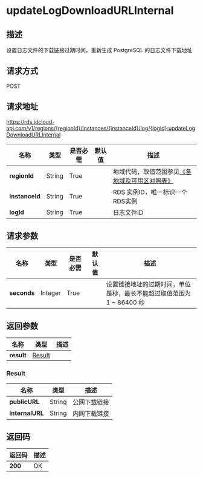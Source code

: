 # updateLogDownloadURLInternal


## 描述
设置日志文件的下载链接过期时间，重新生成 PostgreSQL 的日志文件下载地址

## 请求方式
POST

## 请求地址
https://rds.jdcloud-api.com/v1/regions/{regionId}/instances/{instanceId}/log/{logId}:updateLogDownloadURLInternal

|名称|类型|是否必需|默认值|描述|
|---|---|---|---|---|
|**regionId**|String|True| |地域代码，取值范围参见[《各地域及可用区对照表》](../Enum-Definitions/Regions-AZ.md)|
|**instanceId**|String|True| |RDS 实例ID，唯一标识一个RDS实例|
|**logId**|String|True| |日志文件ID|

## 请求参数
|名称|类型|是否必需|默认值|描述|
|---|---|---|---|---|
|**seconds**|Integer|True| |设置链接地址的过期时间，单位是秒，最长不能超过取值范围为 1 ~ 86400 秒|


## 返回参数
|名称|类型|描述|
|---|---|---|
|**result**|[Result](updateLogDownloadURLInternal#Result)| |

### <a name="Result">Result</a>
|名称|类型|描述|
|---|---|---|
|**publicURL**|String|公网下载链接|
|**internalURL**|String|内网下载链接|

## 返回码
|返回码|描述|
|---|---|
|**200**|OK|
